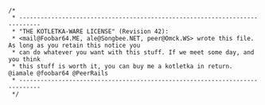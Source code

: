 
    /*
     * ----------------------------------------------------------------------------
     * "THE KOTLETKA-WARE LICENSE" (Revision 42):
     * <mail@Foobar64.ME, ale@Songbee.NET, peer@Omck.WS> wrote this file.  As long as you retain this notice you
     * can do whatever you want with this stuff. If we meet some day, and you think
     * this stuff is worth it, you can buy me a kotletka in return.   @iamale @foobar64 @PeerRails
     * ----------------------------------------------------------------------------
     */
